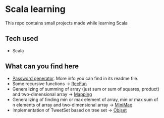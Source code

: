 # Scala learning
This repo contains small projects made while learning Scala 

## Tech used
- Scala

## What can you find here
- [Password generator](https://github.com/xenofiodor/Scala-learning/tree/master/PasswordGenerator). More info you can find in its readme file.
- Some recursive functions -> [RecFun](https://github.com/xenofiodor/Scala-learning/tree/master/RecFun)
- Generalizing of summing of array (just sum or sum of squares, product) and two-dimensional array -> [Mapping](https://github.com/xenofiodor/Scala-learning/blob/master/Mapping/src/main/scala/Mapping.scala)
- Generalizing of finding min or max element of array, min or max sum of n elements of array and two-dimensional array -> [MiniMax](https://github.com/xenofiodor/Scala-learning/blob/master/Mapping/src/main/scala/MiniMax.scala)
- Implementation of TweetSet based on tree set -> [Objset](https://github.com/xenofiodor/Scala-learning/tree/master/Objsets)
